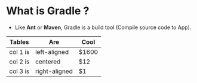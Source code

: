 # What is **Gradle** ?

- Like **Ant** or **Maven**, Gradle is a build tool (Compile source code to App).

| Tables                       |      Are                          |  Cool                     |
|------------------------------|-----------------------------------|---------------------------|
| col 1 is                     |  left-aligned                     | $1600                     |
| col 2 is                     |    centered                       |   $12                     |
| col 3 is                     | right-aligned                     |    $1                     |

